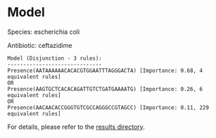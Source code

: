 
# Model

Species: escherichia coli

Antibiotic: ceftazidime

```
Model (Disjunction - 3 rules):
------------------------------
Presence(AATAAAAAACACACGTGGAATTTAGGGACTA) [Importance: 0.68, 4 equivalent rules]
OR
Presence(AAGTGCTCACACAGATTGTCTGATGAAAATG) [Importance: 0.26, 6 equivalent rules]
OR
Presence(AACAACACCGGGTGTCGCCAGGGCCGTAGCC) [Importance: 0.11, 229 equivalent rules]

```

For details, please refer to the [results directory](../../../../../results/scm_b/escherichia%20coli/ceftazidime/repeat_6/).

